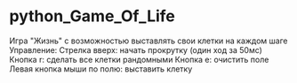 # python_Game_Of_Life
Игра "Жизнь" с возможностью выставлять свои клетки на каждом шаге
Управление: 
  Стрелка вверх: начать прокрутку (один ход за 50мс)
  Кнопка r: сделать все клетки рандомными
  Кнопка e: очистить поле
  Левая кнопка мыши по полю: выставить клетку
  
